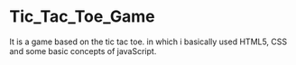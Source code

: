 # Tic_Tac_Toe_Game
It is a game based on the tic tac toe. in which i basically used HTML5, CSS and some basic concepts of javaScript.
